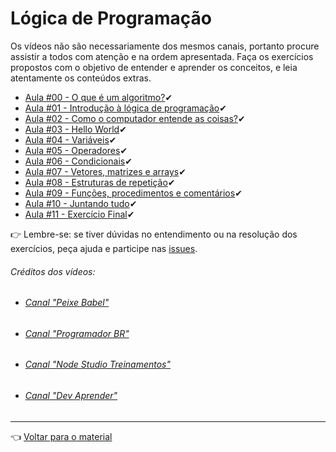 # Lógica de Programação

Os vídeos não são necessariamente dos mesmos canais, portanto procure assistir a todos com atenção e na ordem apresentada. Faça os exercícios propostos com o objetivo de entender e aprender os conceitos, e leia atentamente os conteúdos extras.

- [Aula #00 - O que é um algoritmo?](aula00/aula.md)✔
- [Aula #01 - Introdução à lógica de programação](aula01/aula.md)✔
- [Aula #02 - Como o computador entende as coisas?](aula02/aula.md)✔
- [Aula #03 - Hello World](aula03/aula.md)✔
- [Aula #04 - Variáveis](aula04/aula.md)✔
- [Aula #05 - Operadores](aula05/aula.md)✔
- [Aula #06 - Condicionais](aula06/aula.md)✔
- [Aula #07 - Vetores, matrizes e arrays](aula07/aula.md)✔
- [Aula #08 - Estruturas de repetição](aula08/aula.md)✔
- [Aula #09 - Funções, procedimentos e comentários](aula09/aula.md)✔
- [Aula #10 - Juntando tudo](aula10/aula.md)✔
- [Aula #11 - Exercício Final](aula11/aula.md)✔

👉 Lembre-se: se tiver dúvidas no entendimento ou na resolução dos exercícios, peça ajuda e participe nas [issues](https://github.com/cwi-reset/edicao-04-level-1/issues/1).

###### _Créditos dos vídeos:_
 - ###### [Canal "Peixe Babel"](https://www.youtube.com/channel/UCqB90BBr6eNRaJl-kl30Xxw)
 - ###### [Canal "Programador BR"](https://www.youtube.com/channel/UCrdgeUeCll2QKmqmihIgKBQ) 
 - ###### [Canal "Node Studio Treinamentos"](https://www.youtube.com/channel/UCZZ0NTtOgsLIT4Skr6GUpAw)
 - ###### [Canal "Dev Aprender"](https://www.youtube.com/channel/UCm63tB8wsKOVvxoU4iMpS2A)
  
---

👈 [Voltar para o material](../material.md)
